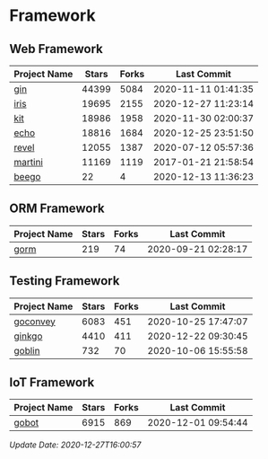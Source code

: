 # Framework

## Web Framework
| Project Name | Stars | Forks | Last Commit |
| ------------ | ----- | ----- | ----------- |
| [gin](https://github.com/gin-gonic/gin) | 44399 | 5084 | 2020-11-11 01:41:35 |
| [iris](https://github.com/kataras/iris) | 19695 | 2155 | 2020-12-27 11:23:14 |
| [kit](https://github.com/go-kit/kit) | 18986 | 1958 | 2020-11-30 02:00:37 |
| [echo](https://github.com/labstack/echo) | 18816 | 1684 | 2020-12-25 23:51:50 |
| [revel](https://github.com/revel/revel) | 12055 | 1387 | 2020-07-12 05:57:36 |
| [martini](https://github.com/go-martini/martini) | 11169 | 1119 | 2017-01-21 21:58:54 |
| [beego](https://github.com/astaxie/beego) | 22 | 4 | 2020-12-13 11:36:23 |

## ORM Framework
| Project Name | Stars | Forks | Last Commit |
| ------------ | ----- | ----- | ----------- |
| [gorm](https://github.com/jinzhu/gorm) | 219 | 74 | 2020-09-21 02:28:17 |

## Testing Framework
| Project Name | Stars | Forks | Last Commit |
| ------------ | ----- | ----- | ----------- |
| [goconvey](https://github.com/smartystreets/goconvey) | 6083 | 451 | 2020-10-25 17:47:07 |
| [ginkgo](https://github.com/onsi/ginkgo) | 4410 | 411 | 2020-12-22 09:30:45 |
| [goblin](https://github.com/franela/goblin) | 732 | 70 | 2020-10-06 15:55:58 |

## IoT Framework
| Project Name | Stars | Forks | Last Commit |
| ------------ | ----- | ----- | ----------- |
| [gobot](https://github.com/hybridgroup/gobot) | 6915 | 869 | 2020-12-01 09:54:44 |

*Update Date: 2020-12-27T16:00:57*